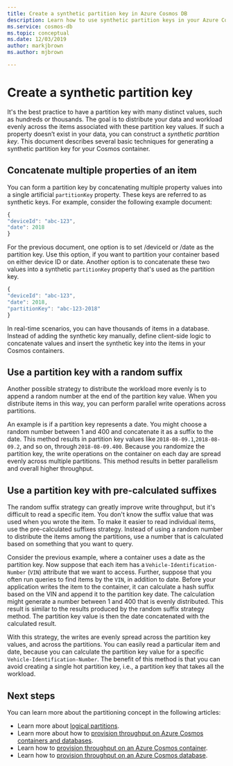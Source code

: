 ```yaml
---
title: Create a synthetic partition key in Azure Cosmos DB
description: Learn how to use synthetic partition keys in your Azure Cosmos containers to distribute the data and workload evenly across the partition keys
ms.service: cosmos-db
ms.topic: conceptual
ms.date: 12/03/2019
author: markjbrown
ms.author: mjbrown

---
```


# Create a synthetic partition key

It's the best practice to have a partition key with many distinct values, such as hundreds or thousands. The goal is to distribute your data and workload evenly across the items associated with these partition key values. If such a property doesn’t exist in your data, you can construct a *synthetic partition key*. This document describes several basic techniques for generating a synthetic partition key for your Cosmos container.

## Concatenate multiple properties of an item

You can form a partition key by concatenating multiple property values into a single artificial `partitionKey` property. These keys are referred to as synthetic keys. For example, consider the following example document:

```JavaScript
{
"deviceId": "abc-123",
"date": 2018
}
```

For the previous document, one option is to set /deviceId or /date as the partition key. Use this option, if you want to partition your container based on either device ID or date. Another option is to concatenate these two values into a synthetic `partitionKey` property that's used as the partition key.

```JavaScript
{
"deviceId": "abc-123",
"date": 2018,
"partitionKey": "abc-123-2018"
}
```

In real-time scenarios, you can have thousands of items in a database. Instead of adding the synthetic key manually, define client-side logic to concatenate values and insert the synthetic key into the items in your Cosmos containers.

## Use a partition key with a random suffix

Another possible strategy to distribute the workload more evenly is to append a random number at the end of the partition key value. When you distribute items in this way, you can perform parallel write operations across partitions.

An example is if a partition key represents a date. You might choose a random number between 1 and 400 and concatenate it as a suffix to the date. This method results in partition key values like `2018-08-09.1`,`2018-08-09.2`, and so on, through `2018-08-09.400`. Because you randomize the partition key, the write operations on the container on each day are spread evenly across multiple partitions. This method results in better parallelism and overall higher throughput.

## Use a partition key with pre-calculated suffixes 

The random suffix strategy can greatly improve write throughput, but it's difficult to read a specific item. You don't know the suffix value that was used when you wrote the item. To make it easier to read individual items, use the pre-calculated suffixes strategy. Instead of using a random number to distribute the items among the partitions, use a number that is calculated based on something that you want to query.

Consider the previous example, where a container uses a date as the partition key. Now suppose that each item has a `Vehicle-Identification-Number` (`VIN`) attribute that we want to access. Further, suppose that you often run queries to find items by the `VIN`, in addition to date. Before your application writes the item to the container, it can calculate a hash suffix based on the VIN and append it to the partition key date. The calculation might generate a number between 1 and 400 that is evenly distributed. This result is similar to the results produced by the random suffix strategy method. The partition key value is then the date concatenated with the calculated result.

With this strategy, the writes are evenly spread across the partition key values, and across the partitions. You can easily read a particular item and date, because you can calculate the partition key value for a specific `Vehicle-Identification-Number`. The benefit of this method is that you can avoid creating a single hot partition key, i.e., a partition key that takes all the workload. 

## Next steps

You can learn more about the partitioning concept in the following articles:

* Learn more about [logical partitions](partition-data.md).
* Learn more about how to [provision throughput on Azure Cosmos containers and databases](set-throughput.md).
* Learn how to [provision throughput on an Azure Cosmos container](how-to-provision-container-throughput.md).
* Learn how to [provision throughput on an Azure Cosmos database](how-to-provision-database-throughput.md).
